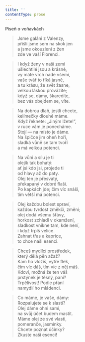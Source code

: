 ```yaml
---
title: ''
contentType: prose
---
```


Píseň o voňavkách

> Jsme galáni z Valenzy,  
> přišli jsme sem na skok jen  
> a jsme okouzleni z žen  
> zde ve vaší Florenci.

> I když ženy v naší zemi  
> ušlechtilé jsou a krásné,  
> vy máte vrch nade všemi,  
> vaše tvář to říká jasně,  
> a tu krásu, že svět žasne,  
> velkou láskou provázíte;  
> když se, dámy, škaredíte,  
> bez vás obejdem se, víte.

> Na dobrou dlaň, jestli chcete,  
> kelímečky dlouhé máme.  
> Když řeknete: „Jiným lžete!“,  
> v ruce vám je ponecháme.  
> Stojí — na místo je dáme.  
> Na špičce jim oheň hoří,  
> sladká vůně se tam tvoří  
> a má velkou potenci.

> Na vůni a sílu je ti  
> olejík tak bohatý:  
> ať jsi kdo jsi, projede ti  
> od hlavy až do paty.  
> Olej ten je přesvatý,  
> překapaný v dobré flaši.  
> Po kapkách jde; čím víc snáší,  
> tím větší má potenci.

> Olej každou bolest spraví,  
> každou tvrdost změkčí, změní;  
> olej dodá všemu šťávy,  
> horkost zchladí v okamžení,  
> sladkost vnikne tam, kde není,  
> i když trpíš velice.  
> Zahnat třas a kaprice,  
> to chce naši esenci.

> Chceš mydlící prostředek,  
> který dělá pěn ažaž?  
> Kam ho vložíš, vytře flek,  
> čím víc dáš, tím víc z něj máš.  
> Kdoví, možná že ten váš  
> prstýnek je těsný, paní?  
> Trpělivost! Podle přání  
> namydlí ho mládenci.

> Co máme, je vaše, dámy:  
> Rozpalujete se k slasti?  
> Olej dáme ohni sami,  
> na svůj účet budem mastit.  
> Máme olej ze své vlasti,  
> pomeranče, jasmínky.  
> Chcete poznat účinky?  
> Zkuste naši esenci!
